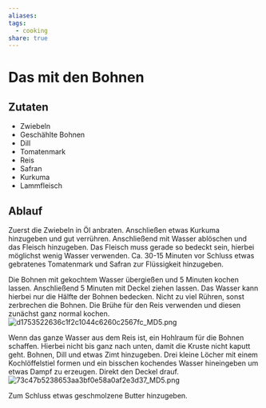 ```yaml
---
aliases: 
tags:
  - cooking
share: true
---
```


# Das mit den Bohnen

## Zutaten
- Zwiebeln
- Geschählte Bohnen
- Dill
- Tomatenmark
- Reis
- Safran
- Kurkuma
- Lammfleisch

## Ablauf
Zuerst die Zwiebeln in Öl anbraten. Anschließen etwas Kurkuma hinzugeben und gut verrühren. Anschließend mit Wasser ablöschen und das Fleisch hinzugeben. Das Fleisch muss gerade so bedeckt sein, hierbei möglichst wenig Wasser verwenden. Ca. 30-15 Minuten vor Schluss etwas gebratenes Tomatenmark und Safran zur Flüssigkeit hinzugeben.

Die Bohnen mit gekochtem Wasser übergießen und 5 Minuten kochen lassen. Anschließend 5 Minuten mit Deckel ziehen lassen. Das Wasser kann hierbei nur die Hälfte der Bohnen bedecken. Nicht zu viel Rühren, sonst zerbrechen die Bohnen. Die Brühe für den Reis verwenden und diesen zunächst ganz normal kochen.
![d1753522636c1f2c1044c6260c2567fc_MD5.png](d1753522636c1f2c1044c6260c2567fc_MD5.png)

Wenn das ganze Wasser aus dem Reis ist, ein Hohlraum für die Bohnen schaffen. Hierbei nicht bis ganz nach unten, damit die Kruste nicht kaputt geht. Bohnen, Dill und etwas Zimt hinzugeben. Drei kleine Löcher mit einem Kochlöffelstiel formen und ein bisschen kochendes Wasser hineingeben um etwas Dampf zu erzeugen. Direkt den Deckel drauf. 
![73c47b5238653aa3bf0e58a0af2e3d37_MD5.png](73c47b5238653aa3bf0e58a0af2e3d37_MD5.png)

Zum Schluss etwas geschmolzene Butter hinzugeben.